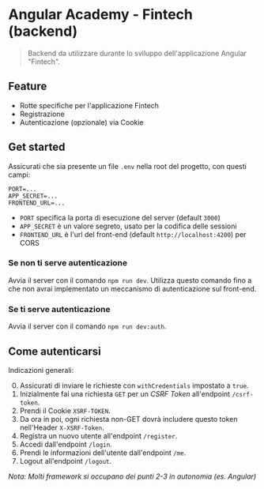 # Angular Academy - Fintech (backend)

> Backend da utilizzare durante lo sviluppo dell'applicazione Angular "Fintech".

## Feature

- Rotte specifiche per l'applicazione Fintech
- Registrazione
- Autenticazione (opzionale) via Cookie

## Get started

Assicurati che sia presente un file `.env` nella root del progetto, con questi campi:

```
PORT=...
APP_SECRET=...
FRONTEND_URL=...
```

- `PORT` specifica la porta di esecuzione del server (default `3000`)
- `APP_SECRET` è un valore segreto, usato per la codifica delle sessioni
- `FRONTEND_URL` è l'url del front-end (default `http://localhost:4200`) per CORS

### Se non ti serve autenticazione
Avvia il server con il comando `npm run dev`. Utilizza questo comando fino a che non avrai implementato un meccanismo di autenticazione sul front-end.

### Se ti serve autenticazione
Avvia il server con il comando `npm run dev:auth`.


## Come autenticarsi

Indicazioni generali:

0. Assicurati di inviare le richieste con `withCredentials` impostato a `true`.
1. Inizialmente fai una richiesta `GET` per un _CSRF Token_ all'endpoint `/csrf-token`.
2. Prendi il Cookie `XSRF-TOKEN`.
3. Da ora in poi, ogni richiesta non-GET dovrà includere questo token nell'Header `X-XSRF-Token`.
4. Registra un nuovo utente all'endpoint `/register`.
5. Accedi dall'endpoint `/login`.
6. Prendi le informazioni dell'utente dall'endpoint `/me`.
7. Logout all'endpoint `/logout`.

_Nota: Molti framework si occupano dei punti 2-3 in autonomia (es. Angular)_